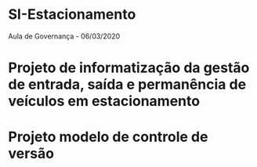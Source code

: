 # SI-Estacionamento
Aula de Governança - 06/03/2020

# Projeto de informatização da gestão de entrada, saída e permanência de veículos em estacionamento
# Projeto modelo de controle de versão
